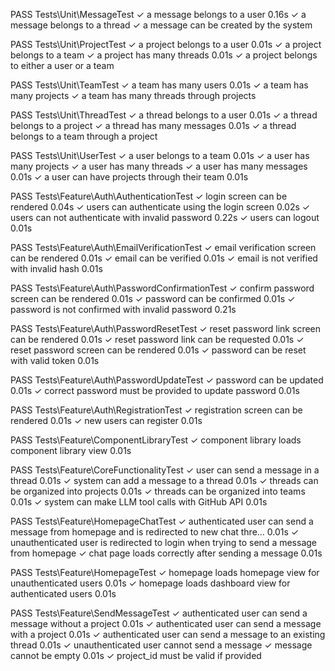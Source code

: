  PASS  Tests\Unit\MessageTest
  ✓ a message belongs to a user                                                             0.16s
  ✓ a message belongs to a thread
  ✓ a message can be created by the system

   PASS  Tests\Unit\ProjectTest
  ✓ a project belongs to a user                                                             0.01s
  ✓ a project belongs to a team
  ✓ a project has many threads                                                              0.01s
  ✓ a project belongs to either a user or a team

   PASS  Tests\Unit\TeamTest
  ✓ a team has many users                                                                   0.01s
  ✓ a team has many projects
  ✓ a team has many threads through projects

   PASS  Tests\Unit\ThreadTest
  ✓ a thread belongs to a user                                                              0.01s
  ✓ a thread belongs to a project
  ✓ a thread has many messages                                                              0.01s
  ✓ a thread belongs to a team through a project

   PASS  Tests\Unit\UserTest
  ✓ a user belongs to a team                                                                0.01s
  ✓ a user has many projects
  ✓ a user has many threads
  ✓ a user has many messages                                                                0.01s
  ✓ a user can have projects through their team                                             0.01s

   PASS  Tests\Feature\Auth\AuthenticationTest
  ✓ login screen can be rendered                                                            0.04s
  ✓ users can authenticate using the login screen                                           0.02s
  ✓ users can not authenticate with invalid password                                        0.22s
  ✓ users can logout                                                                        0.01s

   PASS  Tests\Feature\Auth\EmailVerificationTest
  ✓ email verification screen can be rendered                                               0.01s
  ✓ email can be verified                                                                   0.01s
  ✓ email is not verified with invalid hash                                                 0.01s

   PASS  Tests\Feature\Auth\PasswordConfirmationTest
  ✓ confirm password screen can be rendered                                                 0.01s
  ✓ password can be confirmed                                                               0.01s
  ✓ password is not confirmed with invalid password                                         0.21s

   PASS  Tests\Feature\Auth\PasswordResetTest
  ✓ reset password link screen can be rendered                                              0.01s
  ✓ reset password link can be requested                                                    0.01s
  ✓ reset password screen can be rendered                                                   0.01s
  ✓ password can be reset with valid token                                                  0.01s

   PASS  Tests\Feature\Auth\PasswordUpdateTest
  ✓ password can be updated                                                                 0.01s
  ✓ correct password must be provided to update password                                    0.01s

   PASS  Tests\Feature\Auth\RegistrationTest
  ✓ registration screen can be rendered                                                     0.01s
  ✓ new users can register                                                                  0.01s

   PASS  Tests\Feature\ComponentLibraryTest
  ✓ component library loads component library view                                          0.01s

   PASS  Tests\Feature\CoreFunctionalityTest
  ✓ user can send a message in a thread                                                     0.01s
  ✓ system can add a message to a thread                                                    0.01s
  ✓ threads can be organized into projects                                                  0.01s
  ✓ threads can be organized into teams                                                     0.01s
  ✓ system can make LLM tool calls with GitHub API                                          0.01s

   PASS  Tests\Feature\HomepageChatTest
  ✓ authenticated user can send a message from homepage and is redirected to new chat thre… 0.01s
  ✓ unauthenticated user is redirected to login when trying to send a message from homepage
  ✓ chat page loads correctly after sending a message                                       0.01s

   PASS  Tests\Feature\HomepageTest
  ✓ homepage loads homepage view for unauthenticated users                                  0.01s
  ✓ homepage loads dashboard view for authenticated users                                   0.01s

   PASS  Tests\Feature\SendMessageTest
  ✓ authenticated user can send a message without a project                                 0.01s
  ✓ authenticated user can send a message with a project                                    0.01s
  ✓ authenticated user can send a message to an existing thread                             0.01s
  ✓ unauthenticated user cannot send a message
  ✓ message cannot be empty                                                                 0.01s
  ✓ project_id must be valid if provided

